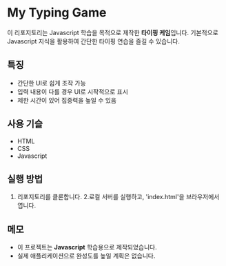 # My Typing Game

이 리포지토리는 Javascript 학습을 목적으로 제작한 **타이핑 케임**입니다.
기본적으로 Javascript 지식을 활용하여 간단한 타이핑 연습을 즐길 수 있습니다.

## 특징
- 간단한 UI로 쉽게 조작 가능
- 입력 내용이 다를 경우 UI로 시작적으로 표시
- 제한 시간이 있어 집중력을 높일 수 있음

## 사용 기슬
- HTML
- CSS
- Javascript

## 실행 방법
1. 리포지토리를 클론합니다.
2.로컬 서버를 실행하고, 'index.html'을 브라우저에서 엽니다.

## 메모
- 이 프로젝트는 **Javascript** 학습용으로 제작되었습니다.
- 실제 애플리케이션으로 완성도를 높일 계획은 없습니다.
